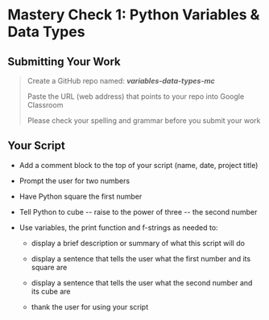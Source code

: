 # Mastery Check 1: Python Variables & Data Types

## Submitting Your Work
> Create a GitHub repo named: ***variables-data-types-mc***
>
> Paste the URL (web address) that points to your repo into Google Classroom
>
> Please check your spelling and grammar before you submit your work

## Your Script

- Add a comment block to the top of your script (name, date, project title)
- Prompt the user for two numbers
- Have Python square the first number
- Tell Python to cube -- raise to the power of three -- the second number
- Use variables, the print function and f-strings as needed to:

    -   display a brief description or summary of what this script will do

    -   display a sentence that tells the user what the first number and its square are

    -   display a sentence that tells the user what the second number and its cube are

    -   thank the user for using your script 
